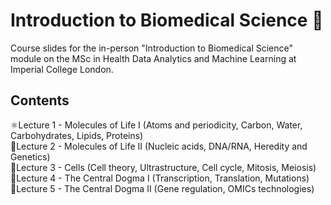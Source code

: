 # Introduction to Biomedical Science 📝
Course slides for the in-person "Introduction to Biomedical Science" module on the MSc in Health Data Analytics and Machine Learning at Imperial College London.

## Contents
⚛️Lecture 1 - Molecules of Life I (Atoms and periodicity, Carbon, Water, Carbohydrates, Lipids, Proteins)  
🧬Lecture 2 - Molecules of Life II (Nucleic acids, DNA/RNA, Heredity and Genetics)  
🧫Lecture 3 - Cells (Cell theory, Ultrastructure, Cell cycle, Mitosis, Meiosis)  
🔄Lecture 4 - The Central Dogma I (Transcription, Translation, Mutations)  
🔬Lecture 5 - The Central Dogma II (Gene regulation, OMICs technologies)
